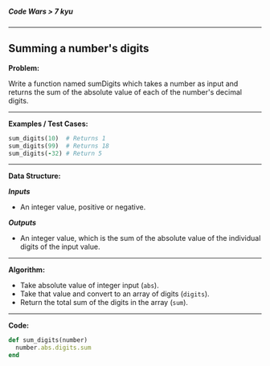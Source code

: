 ##### Code Wars > 7 kyu

---

## Summing a number's digits

**Problem:**  

Write a function named sumDigits which takes a number as input and returns the sum of the absolute value of each of the number's decimal digits.

---

**Examples / Test Cases:**  

```ruby
sum_digits(10) 	# Returns 1
sum_digits(99) 	# Returns 18
sum_digits(-32) # Return 5
```

---

**Data Structure:**  

**_Inputs_**

* An integer value, positive or negative.

**_Outputs_**

* An integer value, which is the sum of the absolute value of the individual digits of the input value.

---

**Algorithm:**  

* Take absolute value of integer input (`abs`).
* Take that value and convert to an array of digits (`digits`).
* Return the total sum of the digits in the array (`sum`).

---

**Code:**  

```ruby
def sum_digits(number)
  number.abs.digits.sum
end
```



